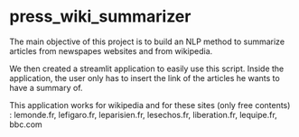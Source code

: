 # press_wiki_summarizer

The main objective of this project is to build an NLP method to summarize articles from newspapes websites and from wikipedia.

We then created a streamlit application to easily use this script. Inside the application, the user only has to insert the link of the articles he wants to have a summary of.

This application works for wikipedia and for these sites (only free contents) : lemonde.fr, lefigaro.fr, leparisien.fr, lesechos.fr, liberation.fr, lequipe.fr, bbc.com
